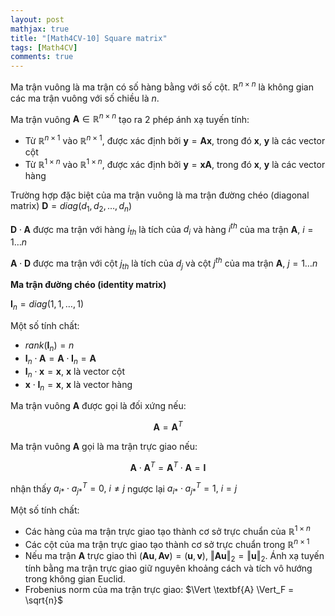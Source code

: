 ```yaml
---
layout: post
mathjax: true
title: "[Math4CV-10] Square matrix"
tags: [Math4CV]
comments: true
---
```


Ma trận vuông là ma trận có số hàng bằng với số cột. $\mathbb{R}^{n \times n}$ là không gian các ma trận vuông với số chiều là $n$.

Ma trận vuông $\textbf{A} \in \mathbb{R}^{n \times n}$ tạo ra 2 phép ánh xạ tuyến tính:
- Từ $\mathbb{R}^{n \times 1}$ vào $\mathbb{R}^{n \times 1}$, được xác định bởi $\textbf{y} = \textbf{A} \textbf{x}$, trong đó $\textbf{x}$, $\textbf{y}$ là các vector cột
- Từ $\mathbb{R}^{1 \times n}$ vào $\mathbb{R}^{1 \times n}$, được xác định bởi $\textbf{y} =  \textbf{x} \textbf{A}$, trong đó $\textbf{x}$, $\textbf{y}$ là các vector hàng

Trường hợp đặc biệt của ma trận vuông là ma trận đường chéo (diagonal matrix) $\textbf{D} = diag(d_1, d_2, \dots, d_n)$

$\textbf{D} \cdot \textbf{A}$ được ma trận với hàng $i_{th}$ là tích của $d_i$ và hàng $i^{th}$ của ma trận $\textbf{A}$, $i=1 \dots n$

$\textbf{A} \cdot \textbf{D}$ được ma trận với cột $j_{th}$ là tích của $d_j$ và cột $j^{th}$ của ma trận $\textbf{A}$, $j=1 \dots n$

**Ma trận đường chéo (identity matrix)**

$\textbf{I}_n = diag(1, 1, \dots, 1)$

Một số tính chất:
- $rank(\textbf{I}_n) = n$
- $\textbf{I}_n \cdot \textbf{A} = \textbf{A} \cdot \textbf{I}_n = \textbf{A}$
- $\textbf{I}_n \cdot \textbf{x} = \textbf{x}$, $\textbf{x}$ là vector cột
- $\textbf{x} \cdot \textbf{I}_n = \textbf{x}$, $\textbf{x}$ là vector hàng

Ma trận vuông $\textbf{A}$ được gọi là đối xứng nếu:

$$\textbf{A} = \textbf{A}^T$$

Ma trận vuông $\textbf{A}$ gọi là ma trận trực giao nếu:

$$\textbf{A} \cdot \textbf{A}^T = \textbf{A}^T \cdot \textbf{A} = \textbf{I}$$

nhận thấy $a_{i * } \cdot a_{j * }^T = 0, ~ i \neq j$ ngược lại $a_{i * } \cdot a_{j * }^T = 1, ~ i = j$ 

Một số tính chất:
- Các hàng của ma trận trực giao tạo thành cơ sở trực chuẩn của $\mathbb{R}^{1 \times n}$
- Các cột của ma trận trực giao tạo thành cơ sở trực chuẩn trong $\mathbb{R}^{n \times 1}$
- Nếu ma trận $\textbf{A}$ trực giao thì $(\textbf{A} \textbf{u}, \textbf{A} \textbf{v}) = (\textbf{u}, \textbf{v})$, $\Vert \textbf{A} \textbf{u} \Vert_2 = \Vert \textbf{u} \Vert_2$. Ánh xạ tuyến tính bằng ma trận trực giao giữ nguyên khoảng cách và tích vô hướng trong không gian Euclid.
- Frobenius norm của ma trận trực giao: $\Vert \textbf{A} \Vert_F = \sqrt{n}$






